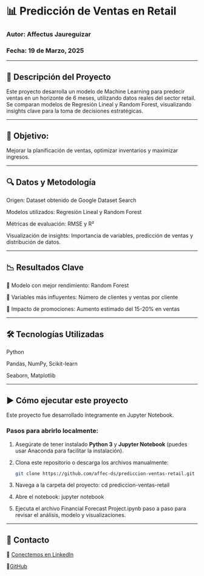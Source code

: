 # 📊 Predicción de Ventas en Retail

### Autor: Affectus Jaureguizar
### Fecha: 19 de Marzo, 2025

---

## 🚀 Descripción del Proyecto

Este proyecto desarrolla un modelo de Machine Learning para predecir ventas en un horizonte de 6 meses, utilizando datos reales del sector retail. Se comparan modelos de Regresión Lineal y Random Forest, visualizando insights clave para la toma de decisiones estratégicas.

---

## 📌 Objetivo: 

Mejorar la planificación de ventas, optimizar inventarios y maximizar ingresos.

---

## 🔍 Datos y Metodología

Origen: Dataset obtenido de Google Dataset Search

Modelos utilizados: Regresión Lineal y Random Forest

Métricas de evaluación: RMSE y R²

Visualización de insights: Importancia de variables, predicción de ventas y distribución de datos.

---

## 📉 Resultados Clave

📌 Modelo con mejor rendimiento: Random Forest

📌 Variables más influyentes: Número de clientes y ventas por cliente

📌 Impacto de promociones: Aumento estimado del 15-20% en ventas

---

## 🛠 Tecnologías Utilizadas

Python

Pandas, NumPy, Scikit-learn

Seaborn, Matplotlib

---

## ▶️ Cómo ejecutar este proyecto

Este proyecto fue desarrollado íntegramente en Jupyter Notebook.

### Pasos para abrirlo localmente:

1. Asegúrate de tener instalado **Python 3** y **Jupyter Notebook** (puedes usar Anaconda para facilitar la instalación).

2. Clona este repositorio o descarga los archivos manualmente:
   ```bash
   git clone https://github.com/affec-ds/prediccion-ventas-retail.git

3. Navega a la carpeta del proyecto:
   cd prediccion-ventas-retail

4. Abre el notebook:
   jupyter notebook
   
5. Ejecuta el archivo Financial Forecast Project.ipynb paso a paso para revisar el análisis, modelo y visualizaciones.
   
---

## 📩 Contacto

💼 [Conectemos en LinkedIn](https://www.linkedin.com/in/affectus-jaureguizar-ram%C3%ADrez-275386329)

💼[GitHub](https://github.com/affec-ds)

